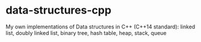 # data-structures-cpp
My own implementations of Data structures in C++ (C++14 standard): linked list, doubly linked list, binary tree, hash table, heap, stack, queue
